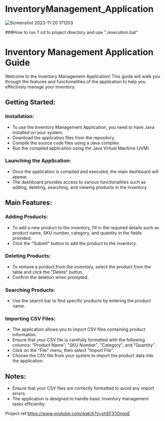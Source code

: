 # InventoryManagement_Application
![Screenshot 2023-11-20 171203](https://github.com/MoeinShahi/InventoryManagement_Application/assets/128539904/f919fd4c-2b06-4fb6-b9d4-540e7a17abfa)


###How to run ?
cd to project directory and use "./execution.bat"
# Inventory Management Application Guide

Welcome to the Inventory Management Application! This guide will walk you through the features and functionalities of the application to help you effectively manage your inventory.

## Getting Started:

### Installation:
- To use the Inventory Management Application, you need to have Java installed on your system.
- Download the application files from the repository.
- Compile the source code files using a Java compiler.
- Run the compiled application using the Java Virtual Machine (JVM).

### Launching the Application:
- Once the application is compiled and executed, the main dashboard will appear.
- The dashboard provides access to various functionalities such as adding, deleting, searching, and viewing products in the inventory.

## Main Features:

### Adding Products:
- To add a new product to the inventory, fill in the required details such as product name, SKU number, category, and quantity in the fields provided.
- Click the "Submit" button to add the product to the inventory.

### Deleting Products:
- To remove a product from the inventory, select the product from the table and click the "Delete" button.
- Confirm the deletion when prompted.

### Searching Products:
- Use the search bar to find specific products by entering the product name.

### Importing CSV Files:
- The application allows you to import CSV files containing product information.
- Ensure that your CSV file is carefully formatted with the following columns: "Product Name", "SKU Number", "Category", and "Quantity".
- Click on the "File" menu, then select "Import File".
- Choose the CSV file from your system to import the product data into the application.

## Notes:
- Ensure that your CSV files are correctly formatted to avoid any import errors.
- The application is designed to handle basic inventory management tasks efficiently.


Project ref:https://www.youtube.com/watch?v=ohEFX1OngxE
